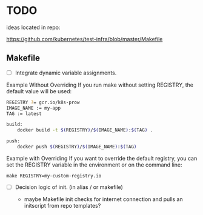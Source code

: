 # TODO

ideas located in repo:

<https://github.com/kubernetes/test-infra/blob/master/Makefile>

## Makefile

- [ ] Integrate dynamic variable assignments.

Example Without Overriding
If you run make without setting REGISTRY, the default value will be used:

```sh
REGISTRY ?= gcr.io/k8s-prow
IMAGE_NAME := my-app
TAG := latest

build:
    docker build -t $(REGISTRY)/$(IMAGE_NAME):$(TAG) .

push:
    docker push $(REGISTRY)/$(IMAGE_NAME):$(TAG)
```

Example with Overriding
If you want to override the default registry, you can set the REGISTRY variable in the environment or on the command line:

```shell
make REGISTRY=my-custom-registry.io
```

- [ ] Decision logic of init.  (in alias / or makefile)
  
  - maybe Makefile init checks for internet connection and pulls an initscript from repo templates?
